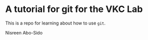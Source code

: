# A tutorial for git for the VKC Lab

This is a repo for learning about how to use `git`.

Nisreen Abo-Sido

